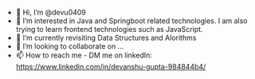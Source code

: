 - 👋 Hi, I’m @devu0409
- 👀 I’m interested in Java and Springboot related technologies. I am also trying to learn frontend technologies such as JavaScript.
- 🌱 I’m currently revisiting Data Structures and Alorithms
- 💞️ I’m looking to collaborate on ...
- 📫 How to reach me - DM me on linkedIn: https://www.linkedin.com/in/devanshu-gupta-984844b4/ 

<!---
devu0409/devu0409 is a ✨ special ✨ repository because its `README.md` (this file) appears on your GitHub profile.
You can click the Preview link to take a look at your changes.
--->
